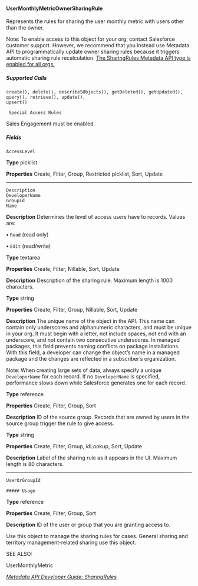 #### UserMonthlyMetricOwnerSharingRule

Represents the rules for sharing the user monthly metric with users other than the owner.

Note: To enable access to this object for your org, contact Salesforce customer support. However, we recommend that you
instead use Metadata API to programmatically update owner sharing rules because it triggers automatic sharing rule recalculation.
[The SharingRules Metadata API type is enabled for all orgs.](https://developer.salesforce.com/docs/atlas.en-us.254.0.api_meta.meta/api_meta/meta_sharingrules.htm)

##### Supported Calls
```
create(), delete(), describeSObjects(), getDeleted(), getUpdated(), query(), retrieve(), update(),
upsert()

 Special Access Rules

```
Sales Engagement must be enabled.

##### Fields

```
AccessLevel

```

**Type**
picklist

**Properties**
Create, Filter, Group, Restricted picklist, Sort, Update


-----

```
Description
DeveloperName
GroupId
Name

```

**Description**
Determines the level of access users have to records. Values are:

**•** `Read` (read only)

**•** `Edit` (read/write)

**Type**
textarea

**Properties**
Create, Filter, Nillable, Sort, Update

**Description**
Description of the sharing rule. Maximum length is 1000 characters.

**Type**
string

**Properties**
Create, Filter, Group, Nillable, Sort, Update

**Description**
The unique name of the object in the API. This name can contain only underscores
and alphanumeric characters, and must be unique in your org. It must begin with a
letter, not include spaces, not end with an underscore, and not contain two
consecutive underscores. In managed packages, this field prevents naming conflicts
on package installations. With this field, a developer can change the object’s name
in a managed package and the changes are reflected in a subscriber’s organization.

Note: When creating large sets of data, always specify a unique
`DeveloperName` for each record. If no `DeveloperName` is specified,
performance slows down while Salesforce generates one for each record.

**Type**
reference

**Properties**
Create, Filter, Group, Sort

**Description**
ID of the source group. Records that are owned by users in the source group trigger
the rule to give access.

**Type**
string

**Properties**
Create, Filter, Group, idLookup, Sort, Update

**Description**
Label of the sharing rule as it appears in the UI. Maximum length is 80 characters.


-----

```
UserOrGroupId

##### Usage

```

**Type**
reference

**Properties**
Create, Filter, Group, Sort

**Description**
ID of the user or group that you are granting access to.


Use this object to manage the sharing rules for cases. General sharing and territory management-related sharing use this object.

SEE ALSO:

UserMonthlyMetric

_[Metadata API Developer Guide: SharingRules](https://developer.salesforce.com/docs/atlas.en-us.254.0.api_meta.meta/api_meta/meta_sharingrules.htm)_
